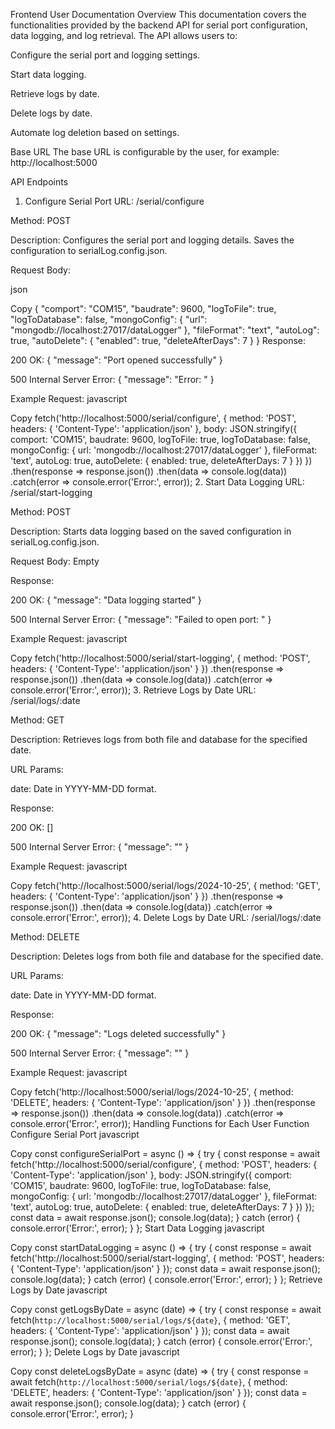 Frontend User Documentation
Overview
This documentation covers the functionalities provided by the backend API for serial port configuration, data logging, and log retrieval. The API allows users to:

Configure the serial port and logging settings.

Start data logging.

Retrieve logs by date.

Delete logs by date.

Automate log deletion based on settings.

Base URL
The base URL is configurable by the user, for example: http://localhost:5000

API Endpoints

1. Configure Serial Port
   URL: /serial/configure

Method: POST

Description: Configures the serial port and logging details. Saves the configuration to serialLog.config.json.

Request Body:

json

Copy
{
"comport": "COM15",
"baudrate": 9600,
"logToFile": true,
"logToDatabase": false,
"mongoConfig": {
"url": "mongodb://localhost:27017/dataLogger"
},
"fileFormat": "text",
"autoLog": true,
"autoDelete": {
"enabled": true,
"deleteAfterDays": 7
}
}
Response:

200 OK: { "message": "Port opened successfully" }

500 Internal Server Error: { "message": "Error: <error message>" }

Example Request:
javascript

Copy
fetch('http://localhost:5000/serial/configure', {
method: 'POST',
headers: {
'Content-Type': 'application/json'
},
body: JSON.stringify({
comport: 'COM15',
baudrate: 9600,
logToFile: true,
logToDatabase: false,
mongoConfig: { url: 'mongodb://localhost:27017/dataLogger' },
fileFormat: 'text',
autoLog: true,
autoDelete: { enabled: true, deleteAfterDays: 7 }
})
})
.then(response => response.json())
.then(data => console.log(data))
.catch(error => console.error('Error:', error)); 2. Start Data Logging
URL: /serial/start-logging

Method: POST

Description: Starts data logging based on the saved configuration in serialLog.config.json.

Request Body: Empty

Response:

200 OK: { "message": "Data logging started" }

500 Internal Server Error: { "message": "Failed to open port: <error message>" }

Example Request:
javascript

Copy
fetch('http://localhost:5000/serial/start-logging', {
method: 'POST',
headers: {
'Content-Type': 'application/json'
}
})
.then(response => response.json())
.then(data => console.log(data))
.catch(error => console.error('Error:', error)); 3. Retrieve Logs by Date
URL: /serial/logs/:date

Method: GET

Description: Retrieves logs from both file and database for the specified date.

URL Params:

date: Date in YYYY-MM-DD format.

Response:

200 OK: [<logs>]

500 Internal Server Error: { "message": "<error message>" }

Example Request:
javascript

Copy
fetch('http://localhost:5000/serial/logs/2024-10-25', {
method: 'GET',
headers: {
'Content-Type': 'application/json'
}
})
.then(response => response.json())
.then(data => console.log(data))
.catch(error => console.error('Error:', error)); 4. Delete Logs by Date
URL: /serial/logs/:date

Method: DELETE

Description: Deletes logs from both file and database for the specified date.

URL Params:

date: Date in YYYY-MM-DD format.

Response:

200 OK: { "message": "Logs deleted successfully" }

500 Internal Server Error: { "message": "<error message>" }

Example Request:
javascript

Copy
fetch('http://localhost:5000/serial/logs/2024-10-25', {
method: 'DELETE',
headers: {
'Content-Type': 'application/json'
}
})
.then(response => response.json())
.then(data => console.log(data))
.catch(error => console.error('Error:', error));
Handling Functions for Each User Function
Configure Serial Port
javascript

Copy
const configureSerialPort = async () => {
try {
const response = await fetch('http://localhost:5000/serial/configure', {
method: 'POST',
headers: {
'Content-Type': 'application/json'
},
body: JSON.stringify({
comport: 'COM15',
baudrate: 9600,
logToFile: true,
logToDatabase: false,
mongoConfig: { url: 'mongodb://localhost:27017/dataLogger' },
fileFormat: 'text',
autoLog: true,
autoDelete: { enabled: true, deleteAfterDays: 7 }
})
});
const data = await response.json();
console.log(data);
} catch (error) {
console.error('Error:', error);
}
};
Start Data Logging
javascript

Copy
const startDataLogging = async () => {
try {
const response = await fetch('http://localhost:5000/serial/start-logging', {
method: 'POST',
headers: {
'Content-Type': 'application/json'
}
});
const data = await response.json();
console.log(data);
} catch (error) {
console.error('Error:', error);
}
};
Retrieve Logs by Date
javascript

Copy
const getLogsByDate = async (date) => {
try {
const response = await fetch(`http://localhost:5000/serial/logs/${date}`, {
method: 'GET',
headers: {
'Content-Type': 'application/json'
}
});
const data = await response.json();
console.log(data);
} catch (error) {
console.error('Error:', error);
}
};
Delete Logs by Date
javascript

Copy
const deleteLogsByDate = async (date) => {
try {
const response = await fetch(`http://localhost:5000/serial/logs/${date}`, {
method: 'DELETE',
headers: {
'Content-Type': 'application/json'
}
});
const data = await response.json();
console.log(data);
} catch (error) {
console.error('Error:', error);
}
